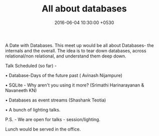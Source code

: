 ﻿---
layout: post
title:  "All about databases"
date:   2016-06-04 10:30:00 +0530
categories: databases
---
A Date with Databases. This meet up would be all about Databases- the internals and the overall. The idea is to tear down databases, across relational/non relational, and understand them deep down.

Talk Scheduled (so far) - 

• Database-Days of the future past ( Avinash Nijampure)

• SQLite - Why aren't you using it more? (Srimathi Harinarayanan & Navaneeth KN)

• Databases as event streams (Shashank Teotia)

• A bunch of lighting talks. 





P.S. - We are open for talks - session/lighting. 

Lunch would be served in the office.
